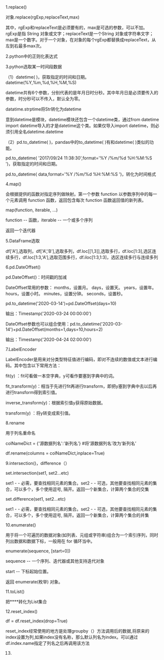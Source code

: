 1.replace()

对象.replace(rgExp,replaceText,max)

其中，rgExp和replaceText是必须要有的，max是可选的参数，可以不加。
rgExp是指 String 对象或文字；replaceText是一个String 对象或字符串文字；max是一个数字。对于一个对象，在对象的每个rgExp都替换成replaceText，从左到右最多max次。

2.python中的正则化表达式

3.python选取某一时间段数据

（1）datetime( )，获取指定的时间和日期。datetime(%Y,%m,%d,%H,%M,%S)

datetime共有6个参数，分别代表的是年月日时分秒。其中年月日是必须要传入的参数，时分秒可以不传入，默认全为零。

datatime.strptime将Str转化为datetime

意到datetime是模块，datetime模块还包含一个datetime类，通过from datetime import datetime导入的才是datetime这个类。如果仅导入import datetime，则必须引用全名datetime.datetime

（2）pd.to_datetime( )，pandas中的to_datetime( )有和datetime( )类似的功能。

pd.to_datetime( '2017/09/24 11:38:30',format='%Y /%m/%d %H:%M:%S ')，获取指定的时间和日期。

pd.to_datetime( data,format='%Y /%m/%d %H:%M:%S ')，转化为时间格式

4.map() 

会根据提供的函数对指定序列做映射。第一个参数 function 以参数序列中的每一个元素调用 function 函数，返回包含每次 function 函数返回值的新列表。

map(function, iterable, ...)

function -- 函数，iterable -- 一个或多个序列

返回一个迭代器

5.DataFrame选取

df['A'],选取列，df['A','B'],选取多列，df.loc[[1,3]],选取多行，df.loc[1:3],选区连续多行，df.loc[1:3,'A'],选取范围多行，df.iloc[1:3,1:3]，选区连续多行与连续多列

6.pd.DateOffset()

pd.DateOffset()：时间戳的加减

DateOffset常用的参数：
months，设置月。
days，设置天。
years，设置年。
hours，设置小时。
minutes，设置分钟。
seconds，设置秒。

pd.to_datetime('2020-03-14')+pd.DateOffset(days=10)

输出：Timestamp('2020-03-24 00:00:00')

DateOffset参数也可以组合使用：pd.to_datetime('2020-03-14')+pd.DateOffset(months=1,days=10,hours=2)

输出：Timestamp('2020-04-24 02:00:00')

7.LabelEncoder

LabelEncoder是用来对分类型特征值进行编码，即对不连续的数值或文本进行编码。其中包含以下常用方法：

fit(y) ：fit可看做一本空字典，y可看作要塞到字典中的词。

fit_transform(y)：相当于先进行fit再进行transform，即把y塞到字典中去以后再进行transform得到索引值。

inverse_transform(y)：根据索引值y获得原始数据。

transform(y) ：将y转变成索引值。

8.rename

用于列名重命名

colNameDict = {'源数据列名':'新列名'}                  #将‘源数据列名’改为‘新列名’

df.rename(columns = colNameDict,inplace=True)

9.intersection()，difference（）

set.intersection(set1, set2...etc)

set1 - - 必需，要查找相同元素的集合。set2 - - 可选，其他要查找相同元素的集合，可以多个，多个使用逗号, 隔开。返回一个新集合，计算两个集合的交集


set.difference(set1, set2...etc)

set1 - - 必需，要查找相同元素的集合。set2 - - 可选，其他要查找相同元素的集合，可以多个，多个使用逗号, 隔开。返回一个新集合，计算两个集合的并集

10.enumerate() 

用于将一个可遍历的数据对象(如列表、元组或字符串)组合为一个索引序列，同时列出数据和数据下标，一般用在 for 循环当中。

enumerate(sequence, [start=0])

sequence -- 一个序列、迭代器或其他支持迭代对象

start -- 下标起始位置。

返回 enumerate(枚举) 对象。

11.toList()

把****转化为List集合

12.reset_index()

df = df.reset_index(drop=True)

reset_index经常使用的地方是处理groupby（）方法调用后的数据,将原来的index设置为列,如果index没有名称，那么默认列名为index。可以通过df.index.name指定了列名之后再调用该方法

13.
